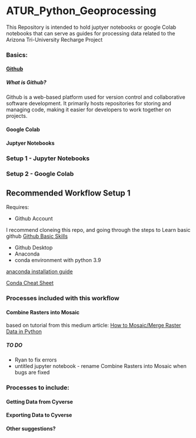 # ATUR_Python_Geoprocessing

This Repository is intended to hold juptyer notebooks or google Colab notebooks that can serve as guides for processing data related to the Arizona Tri-University Recharge Project

### Basics:

#### [Github](https://github.com/Ryan3Lima/ATUR-WIKI/wiki/Github)
##### What is Github?
Github is a web-based platform used for version control and collaborative software development. It primarily hosts repositories for storing and managing code, making it easier for developers to work together on projects. 

#### Google Colab 
#### Juptyer Notebooks
### Setup 1 - Jupyter Notebooks

### Setup 2 - Google Colab



##  Recommended Workflow Setup 1

Requires:
 - Github Account


I recommend cloneing this repo, and going through the steps to Learn basic github [Github Basic Skills](https://github.com/Ryan3Lima/skills-introduction-to-github)
 - Github Desktop
 - Anaconda
 - conda environment with python 3.9

[anaconda installation guide](https://docs.anaconda.com/free/anaconda/install/index.html)

[Conda Cheat Sheet](https://docs.conda.io/projects/conda/en/4.6.0/_downloads/52a95608c49671267e40c689e0bc00ca/conda-cheatsheet.pdf)

### Processes included with this workflow 

#### Combine Rasters into Mosaic

based on tutorial from this medium article: [How to Mosaic/Merge Raster Data in Python](https://medium.com/spatial-data-science/how-to-mosaic-merge-raster-data-in-python-fb18e44f3c8)

##### TO DO
  - Ryan to fix errors
  - untitled jupyter notebook - rename Combine Rasters into Mosaic when bugs are fixed

### Processes to include:

#### Getting Data from Cyverse
#### Exporting Data to Cyverse
#### Other suggestions?
